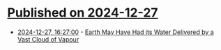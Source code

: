 # [Published on 2024-12-27](index.md)

* [2024-12-27, 16:27:00](https://soylentnews.org/article.pl?sid=24/12/27/0819236&from=rss) - [Earth May Have Had its Water Delivered by a Vast Cloud of Vapour](https://soylentnews.org/article.pl?sid=24/12/27/0819236&from=rss)

